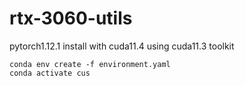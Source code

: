 # rtx-3060-utils
pytorch1.12.1 install with cuda11.4 using cuda11.3 toolkit

```
conda env create -f environment.yaml
conda activate cus
```
